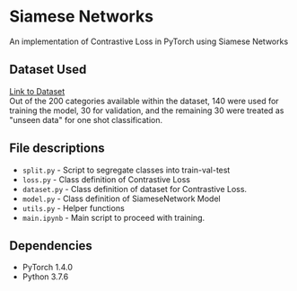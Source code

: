 # Siamese Networks
An implementation of Contrastive Loss in PyTorch using Siamese Networks

## Dataset Used
[Link to Dataset](http://www.vision.caltech.edu/visipedia/CUB-200-2011.html)<br>
Out of the 200 categories available within the dataset, 140 were used for training the model, 30 for validation, and the remaining 30 were treated as "unseen data" for one shot classification.

## File descriptions

- ```split.py``` - Script to segregate classes into train-val-test
- ```loss.py``` - Class definition of Contrastive Loss
- ```dataset.py``` - Class definition of dataset for Contrastive Loss.
- ```model.py``` - Class definition of SiameseNetwork Model
- ```utils.py``` - Helper functions
- ```main.ipynb``` - Main script to proceed with training.


## Dependencies

- PyTorch 1.4.0
- Python 3.7.6
